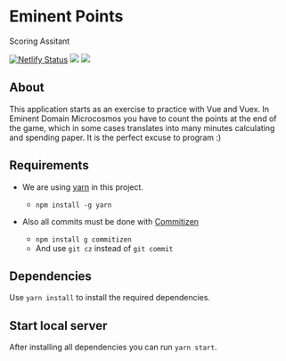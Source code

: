 # Eminent Points
Scoring Assitant

[![Netlify Status](https://api.netlify.com/api/v1/badges/0f5753b0-ec7c-49a1-bf25-6a55869d497d/deploy-status)](https://app.netlify.com/sites/eminent-points/deploys)
![](https://img.shields.io/badge/vue-2.6.10-green.svg)
![](https://camo.githubusercontent.com/6080f52144977b8b2b20e42408379ce68371aafd/68747470733a2f2f696d672e736869656c64732e696f2f62616467652f636f6d6d6974697a656e2d667269656e646c792d627269676874677265656e2e737667)

## About
This application starts as an exercise to practice with Vue and Vuex. In Eminent Domain Microcosmos you have to count the points at the end of the game, which in some cases translates into many minutes calculating and spending paper.
It is the perfect excuse to program :)

## Requirements
- We are using [yarn](https://yarnpkg.com/) in this project.
    - `npm install -g yarn`


- Also all commits must be done with [Commitizen]()
    - `npm install g commitizen`
    - And use `git cz` instead of `git commit`

## Dependencies
Use `yarn install` to install the required dependencies.

## Start local server
After installing all dependencies you can run `yarn start`.
